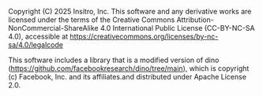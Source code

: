 Copyright (C) 2025 Insitro, Inc. This software and any derivative works are licensed under the terms of the Creative Commons Attribution-NonCommercial-ShareAlike 4.0 International Public License (CC-BY-NC-SA 4.0), accessible at <https://creativecommons.org/licenses/by-nc-sa/4.0/legalcode>

This software includes a library that is a modified version of dino (<https://github.com/facebookresearch/dino/tree/main>), which is copyright (c) Facebook, Inc. and its affiliates.and distributed under Apache License 2.0.